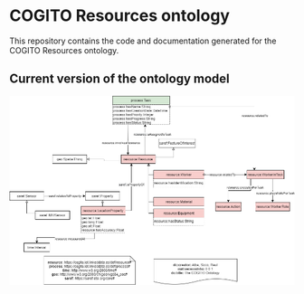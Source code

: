 # COGITO Resources ontology

This repository contains the code and documentation generated for the COGITO Resources ontology.

## Current version of the ontology model

![Current version of the model](https://github.com/oeg-upm/cogito-resources-ontology/blob/master/diagram/diagram.png "COGITO Resources ontology")
